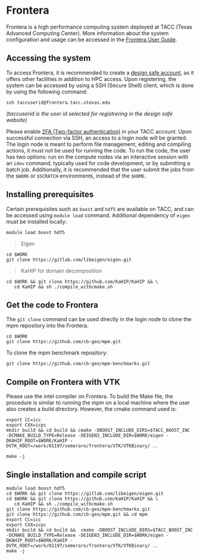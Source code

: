 # Frontera

Frontera is a high performance computing system deployed at TACC (Texas Advanced Computing Center). More information about the system configuration and usage can be accessed in the [Frontera User Guide](https://portal.tacc.utexas.edu/user-guides/frontera).

## Accessing the system

To access Frontera, it is recommended to create a [design safe account](https://www.designsafe-ci.org/account/register/), as it offers other facilities in addition to HPC access. Upon registering, the system can be accessed by using a SSH (Secure Shell) client, which is done by using the following command:


```shell
ssh taccuserid@frontera.tacc.utexas.edu
```

*(taccuserid is the user id selected for registrering in the design safe website)*

Please enable [2FA (Two-factor authentication)](https://portal.tacc.utexas.edu/tutorials/multifactor-authentication) in your TACC account. Upon successful connection via SSH, an access to a login node will be granted. The login node is meant to perform file management, editing and compiling actions, it must not be used for running the code. To run the code, the user has two options: run on the compute nodes via an interactive session with an `idev` command, typically used for code development, or by submitting a batch job. Additionally, it is recommended that the user submit the jobs from the `$WORK` or `$SCRATCH` environments, instead of the `$HOME`.

## Installing prerequisites

Certain prerequisites such as `boost` and `hdf5` are available on TACC, and can be accessed using `module load` command. Additional dependency of `eigen` must be installed locally:


```shell
module load boost hdf5
```

> Eigen

```shell
cd $WORK
git clone https://gitlab.com/libeigen/eigen.git
```

> KaHIP for domain decomposition

```shell
cd $WORK && git clone https://github.com/KaHIP/KaHIP && \
   cd KaHIP && sh ./compile_withcmake.sh 
```

## Get the code to Frontera

The `git clone` command can be used directly in the login node to clone the mpm repository into the Frontera.

```shell
cd $WORK
git clone https://github.com/cb-geo/mpm.git
```

To clone the mpm benchmark repository:

```shell
git clone https://github.com/cb-geo/mpm-benchmarks.git
```

## Compile on Frontera with VTK

Please use the intel compiler on Frontera. To build the Make file, the procedure is similar to running the mpm on a local machine where the user also creates a build directory. However, the cmake command used is:

```shell
export CC=icc
export CXX=icpc
mkdir build && cd build && cmake -DBOOST_INCLUDE_DIRS=$TACC_BOOST_INC -DCMAKE_BUILD_TYPE=Release -DEIGEN3_INCLUDE_DIR=$WORK/eigen -DKAHIP_ROOT=$WORK/KaHIP -DVTK_ROOT=/work/01197/semeraro/frontera/VTK/VTKBinary/ ..

make -j
```

## Single installation and compile script
```shell
module load boost hdf5
cd $WORK && git clone https://gitlab.com/libeigen/eigen.git
cd $WORK && git clone https://github.com/KaHIP/KaHIP && \
   cd KaHIP && sh ./compile_withcmake.sh 
git clone https://github.com/cb-geo/mpm-benchmarks.git
git clone https://github.com/cb-geo/mpm.git && cd mpm
export CC=icc
export CXX=icpc
mkdir build && cd build &&  cmake -DBOOST_INCLUDE_DIRS=$TACC_BOOST_INC -DCMAKE_BUILD_TYPE=Release -DEIGEN3_INCLUDE_DIR=$WORK/eigen -DKAHIP_ROOT=$WORK/KaHIP -DVTK_ROOT=/work/01197/semeraro/frontera/VTK/VTKBinary/ ..
make -j
```

